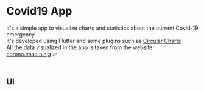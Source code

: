 # Covid19 App

It's a simple app to visualize charts and statistics about the current Covid-19 emergency. <br>
It's developed using Flutter and some plugins such as [Circular Charts](https://pub.dev/packages/flutter_circular_chart)<br>
All the data visualized in the app is taken from the website [corona.lmao.ninja]('https://corona.lmao.ninja/v2/all) 📈<br><br>

## UI

